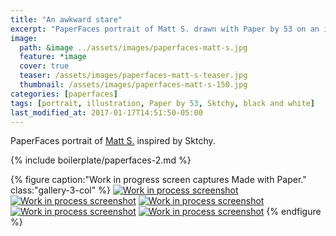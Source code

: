 ```yaml
---
title: "An awkward stare"
excerpt: "PaperFaces portrait of Matt S. drawn with Paper by 53 on an iPad."
image: 
  path: &image ../assets/images/paperfaces-matt-s.jpg 
  feature: *image
  cover: true
  teaser: /assets/images/paperfaces-matt-s-teaser.jpg
  thumbnail: /assets/images/paperfaces-matt-s-150.jpg
categories: [paperfaces]
tags: [portrait, illustration, Paper by 53, Sktchy, black and white]
last_modified_at: 2017-01-17T14:51:50-05:00
---
```


PaperFaces portrait of [Matt S.](http://sktchy.com/4SI2jH ) inspired by Sktchy.

{% include boilerplate/paperfaces-2.md %}

{% figure caption:"Work in progress screen captures Made with Paper." class:"gallery-3-col" %}
[![Work in process screenshot](/assets/images/paperfaces-matt-s-process-1-600.jpg)](/assets/images/paperfaces-matt-s-process-1-lg.jpg)
[![Work in process screenshot](/assets/images/paperfaces-matt-s-process-2-600.jpg)](/assets/images/paperfaces-matt-s-process-2-lg.jpg)
[![Work in process screenshot](/assets/images/paperfaces-matt-s-process-3-600.jpg)](/assets/images/paperfaces-matt-s-process-3-lg.jpg)
[![Work in process screenshot](/assets/images/paperfaces-matt-s-process-4-600.jpg)](/assets/images/paperfaces-matt-s-process-4-lg.jpg)
[![Work in process screenshot](/assets/images/paperfaces-matt-s-process-5-600.jpg)](/assets/images/paperfaces-matt-s-process-5-lg.jpg)
{% endfigure %}
